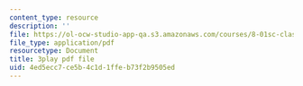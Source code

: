 ```yaml
---
content_type: resource
description: ''
file: https://ol-ocw-studio-app-qa.s3.amazonaws.com/courses/8-01sc-classical-mechanics-fall-2016/4ed5ecc7ce5b4c1d1ffeb73f2b9505ed_sxv80X2jQYQ.pdf
file_type: application/pdf
resourcetype: Document
title: 3play pdf file
uid: 4ed5ecc7-ce5b-4c1d-1ffe-b73f2b9505ed
---
```

